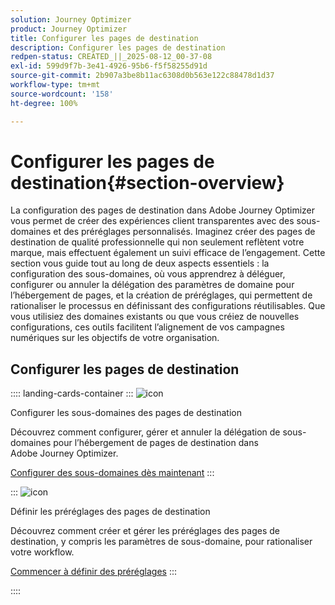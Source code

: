 ```yaml
---
solution: Journey Optimizer
product: Journey Optimizer
title: Configurer les pages de destination
description: Configurer les pages de destination
redpen-status: CREATED_||_2025-08-12_00-37-08
exl-id: 599d9f7b-3e41-4926-95b6-f5f58255d91d
source-git-commit: 2b907a3be8b11ac6308d0b563e122c88478d1d37
workflow-type: tm+mt
source-wordcount: '158'
ht-degree: 100%

---
```


# Configurer les pages de destination{#section-overview}

La configuration des pages de destination dans Adobe Journey Optimizer vous permet de créer des expériences client transparentes avec des sous-domaines et des préréglages personnalisés. Imaginez créer des pages de destination de qualité professionnelle qui non seulement reflètent votre marque, mais effectuent également un suivi efficace de l’engagement. Cette section vous guide tout au long de deux aspects essentiels : la configuration des sous-domaines, où vous apprendrez à déléguer, configurer ou annuler la délégation des paramètres de domaine pour l’hébergement de pages, et la création de préréglages, qui permettent de rationaliser le processus en définissant des configurations réutilisables. Que vous utilisiez des domaines existants ou que vous créiez de nouvelles configurations, ces outils facilitent l’alignement de vos campagnes numériques sur les objectifs de votre organisation.

## Configurer les pages de destination

:::: landing-cards-container
:::
![icon](https://cdn.experienceleague.adobe.com/icons/gear.svg?lang=fr)

Configurer les sous-domaines des pages de destination

Découvrez comment configurer, gérer et annuler la délégation de sous-domaines pour l’hébergement de pages de destination dans Adobe Journey Optimizer.

[Configurer des sous-domaines dès maintenant](../using/landing-pages/lp-subdomains.md)
:::

:::
![icon](https://cdn.experienceleague.adobe.com/icons/list-check.svg?lang=fr)

Définir les préréglages des pages de destination

Découvrez comment créer et gérer les préréglages des pages de destination, y compris les paramètres de sous-domaine, pour rationaliser votre workflow.

[Commencer à définir des préréglages](../using/landing-pages/lp-presets.md)
:::

::::
